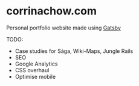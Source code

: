 # corrinachow.com

Personal portfolio website made using [Gatsby](https://www.gatsbyjs.com/)

TODO:
- Case studies for Sága, Wiki-Maps, Jungle Rails
- SEO
- Google Analytics
- CSS overhaul
- Optimise mobile